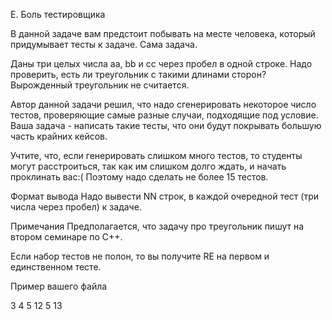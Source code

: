 E. Боль тестировщика

В данной задаче вам предстоит побывать на месте человека, который придумывает тесты к задаче. Сама задача.

Даны три целых числа aa, bb и cc через пробел в одной строке. Надо проверить, есть ли треугольник с такими длинами сторон? Вырожденный треугольник не считается.

Автор данной задачи решил, что надо сгенерировать некоторое число тестов, проверяющие самые разные случаи, подходящие под условие. Ваша задача - написать такие тесты, что они будут покрывать большую часть крайних кейсов.

Учтите, что, если генерировать слишком много тестов, то студенты могут расстроиться, так как им слишком долго ждать, и начать проклинать вас:( Поэтому надо сделать не более 15 тестов.

Формат вывода
Надо вывести NN строк, в каждой очередной тест (три числа через пробел) к задаче.

Примечания
Предполагается, что задачу про треугольник пишут на втором семинаре по C++.

Если набор тестов не полон, то вы получите RE на первом и единственном тесте.

Пример вашего файла

3 4 5
12 5 13

